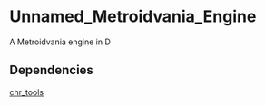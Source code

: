 # Unnamed_Metroidvania_Engine
A Metroidvania engine in D

## Dependencies
[chr_tools](https://github.com/Doom2fan/chr_tools)
